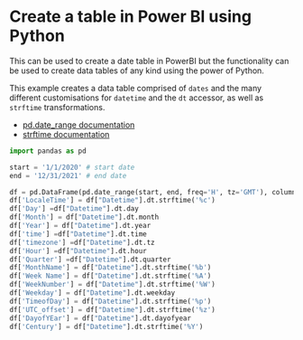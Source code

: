 # Create a table in Power BI using Python

This can be used to create a date table in PowerBI but the functionality can be used to create data tables of any kind using the power of Python.

This example creates a data table comprised of `dates` and the many different customisations for `datetime` and the `dt` accessor, as well as `strftime` transformations.

- [pd.date_range documentation](https://pandas.pydata.org/docs/reference/api/pandas.DatetimeIndex.html)
- [strftime documentation](https://docs.python.org/3/library/datetime.html#strftime-and-strptime-behavior)

```python
import pandas as pd

start = '1/1/2020' # start date
end = '12/31/2021' # end date

df = pd.DataFrame(pd.date_range(start, end, freq='H', tz='GMT'), columns = ['Datetime']) # tz is timezome, freq relates to time frequency (H is every hour).
df['LocaleTime'] = df["Datetime"].dt.strftime('%c')
df['Day'] =df["Datetime"].dt.day
df['Month'] = df["Datetime"].dt.month
df['Year'] = df["Datetime"].dt.year
df['time'] =df["Datetime"].dt.time
df['timezone'] =df["Datetime"].dt.tz
df['Hour'] =df["Datetime"].dt.hour
df['Quarter'] =df["Datetime"].dt.quarter
df['MonthName'] = df["Datetime"].dt.strftime('%b')
df['Week Name'] = df["Datetime"].dt.strftime('%A')
df['WeekNumber'] = df["Datetime"].dt.strftime('%W')
df['Weekday'] = df["Datetime"].dt.weekday
df['TimeofDay'] = df["Datetime"].dt.strftime('%p')
df['UTC_offset'] = df["Datetime"].dt.strftime('%z')
df['DayofYEar'] = df["Datetime"].dt.dayofyear
df['Century'] = df["Datetime"].dt.strftime('%Y')
```
